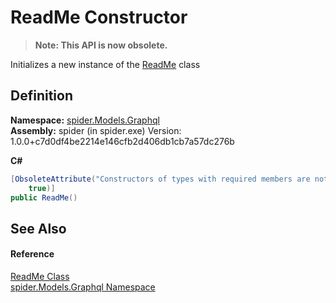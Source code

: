 # ReadMe Constructor
<blockquote><strong>Note: This API is now obsolete.</strong></blockquote>




Initializes a new instance of the <a href="fcdbccb2-80e1-2ed5-db18-97d4812e9893">ReadMe</a> class



## Definition
**Namespace:** <a href="a7324a28-4f46-beaa-9269-26a8fa385391">spider.Models.Graphql</a>  
**Assembly:** spider (in spider.exe) Version: 1.0.0+c7d0df4be2214e146cfb2d406db1cb7a57dc276b

**C#**
``` C#
[ObsoleteAttribute("Constructors of types with required members are not supported in this version of your compiler.", 
	true)]
public ReadMe()
```



## See Also


#### Reference
<a href="fcdbccb2-80e1-2ed5-db18-97d4812e9893">ReadMe Class</a>  
<a href="a7324a28-4f46-beaa-9269-26a8fa385391">spider.Models.Graphql Namespace</a>  

